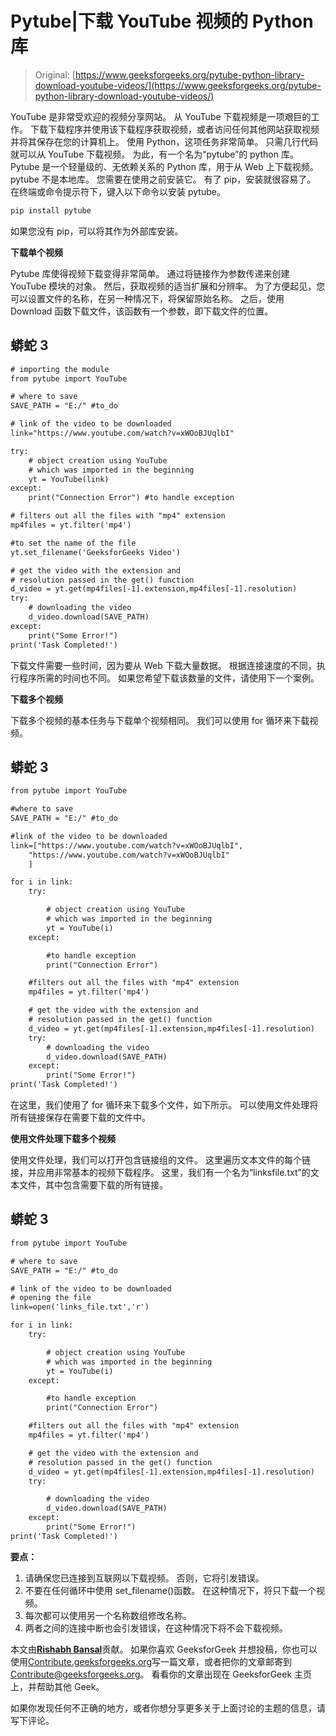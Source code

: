 # Pytube|下载 YouTube 视频的 Python 库

> Original: [https://www.geeksforgeeks.org/pytube-python-library-download-youtube-videos/](https://www.geeksforgeeks.org/pytube-python-library-download-youtube-videos/)

YouTube 是非常受欢迎的视频分享网站。 从 YouTube 下载视频是一项艰巨的工作。 下载下载程序并使用该下载程序获取视频，或者访问任何其他网站获取视频并将其保存在您的计算机上。 使用 Python，这项任务非常简单。 只需几行代码就可以从 YouTube 下载视频。 为此，有一个名为“pytube”的 python 库。 Pytube 是一个轻量级的、无依赖关系的 Python 库，用于从 Web 上下载视频。
pytube 不是本地库。 您需要在使用之前安装它。 有了 pip，安装就很容易了。 在终端或命令提示符下，键入以下命令以安装 pytube。

```html
pip install pytube

```

如果您没有 pip，可以将其作为外部库安装。

**下载单个视频**

Pytube 库使得视频下载变得非常简单。 通过将链接作为参数传递来创建 YouTube 模块的对象。 然后，获取视频的适当扩展和分辨率。 为了方便起见，您可以设置文件的名称，在另一种情况下，将保留原始名称。 之后，使用 Download 函数下载文件，该函数有一个参数，即下载文件的位置。

## 蟒蛇 3

```html
# importing the module 
from pytube import YouTube 

# where to save 
SAVE_PATH = "E:/" #to_do 

# link of the video to be downloaded 
link="https://www.youtube.com/watch?v=xWOoBJUqlbI"

try: 
    # object creation using YouTube
    # which was imported in the beginning 
    yt = YouTube(link) 
except: 
    print("Connection Error") #to handle exception 

# filters out all the files with "mp4" extension 
mp4files = yt.filter('mp4') 

#to set the name of the file
yt.set_filename('GeeksforGeeks Video')  

# get the video with the extension and
# resolution passed in the get() function 
d_video = yt.get(mp4files[-1].extension,mp4files[-1].resolution) 
try: 
    # downloading the video 
    d_video.download(SAVE_PATH) 
except: 
    print("Some Error!") 
print('Task Completed!') 
```

下载文件需要一些时间，因为要从 Web 下载大量数据。 根据连接速度的不同，执行程序所需的时间也不同。 如果您希望下载该数量的文件，请使用下一个案例。

**下载多个视频**

下载多个视频的基本任务与下载单个视频相同。 我们可以使用 for 循环来下载视频。

## 蟒蛇 3

```html
from pytube import YouTube 

#where to save 
SAVE_PATH = "E:/" #to_do 

#link of the video to be downloaded 
link=["https://www.youtube.com/watch?v=xWOoBJUqlbI", 
    "https://www.youtube.com/watch?v=xWOoBJUqlbI"
    ]

for i in link: 
    try: 

        # object creation using YouTube
        # which was imported in the beginning 
        yt = YouTube(i) 
    except: 

        #to handle exception 
        print("Connection Error") 

    #filters out all the files with "mp4" extension 
    mp4files = yt.filter('mp4') 

    # get the video with the extension and
    # resolution passed in the get() function 
    d_video = yt.get(mp4files[-1].extension,mp4files[-1].resolution) 
    try: 
        # downloading the video 
        d_video.download(SAVE_PATH) 
    except: 
        print("Some Error!") 
print('Task Completed!') 
```

在这里，我们使用了 for 循环来下载多个文件，如下所示。 可以使用文件处理将所有链接保存在需要下载的文件中。

**使用文件处理下载多个视频**

使用文件处理，我们可以打开包含链接组的文件。 这里遍历文本文件的每个链接，并应用非常基本的视频下载程序。 这里，我们有一个名为“linksfile.txt”的文本文件，其中包含需要下载的所有链接。

## 蟒蛇 3

```html
from pytube import YouTube 

# where to save 
SAVE_PATH = "E:/" #to_do 

# link of the video to be downloaded 
# opening the file 
link=open('links_file.txt','r') 

for i in link: 
    try: 

        # object creation using YouTube
        # which was imported in the beginning 
        yt = YouTube(i) 
    except: 

        #to handle exception
        print("Connection Error")  

    #filters out all the files with "mp4" extension 
    mp4files = yt.filter('mp4') 

    # get the video with the extension and
    # resolution passed in the get() function 
    d_video = yt.get(mp4files[-1].extension,mp4files[-1].resolution) 
    try: 

        # downloading the video 
        d_video.download(SAVE_PATH) 
    except: 
        print("Some Error!") 
print('Task Completed!') 
```

**要点：**

1.  请确保您已连接到互联网以下载视频。 否则，它将引发错误。
2.  不要在任何循环中使用 set_filename()函数。 在这种情况下，将只下载一个视频。
3.  每次都可以使用另一个名称数组修改名称。
4.  两者之间的连接中断也会引发错误，在这种情况下将不会下载视频。

本文由[**Rishabh Bansal**](https://www.linkedin.com/in/rishabh-bansal-9b4b71108/)贡献。 如果你喜欢 GeeksforGeek 并想投稿，你也可以使用[Contribute.geeksforgeeks.org](http://www.contribute.geeksforgeeks.org)写一篇文章，或者把你的文章邮寄到 Contribute@geeksforgeeks.org。 看看你的文章出现在 GeeksforGeek 主页上，并帮助其他 Geek。

如果你发现任何不正确的地方，或者你想分享更多关于上面讨论的主题的信息，请写下评论。